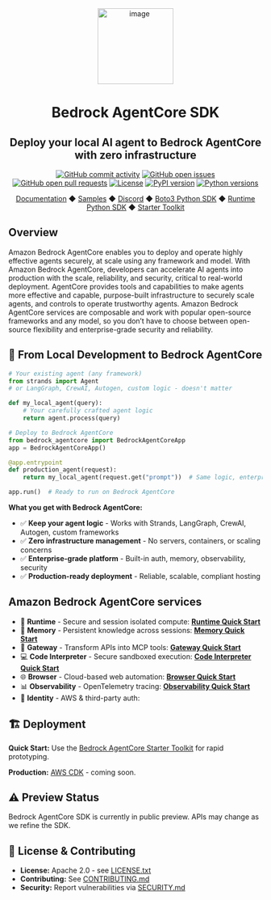<div align="center">
  <div>
    <a href="https://aws.amazon.com/bedrock/agentcore/">
      <img width="150" height="150" alt="image" src="https://github.com/user-attachments/assets/b8b9456d-c9e2-45e1-ac5b-760f21f1ac18" />
   </a>
  </div>

  <h1>
    Bedrock AgentCore SDK
  </h1>

  <h2>
    Deploy your local AI agent to Bedrock AgentCore with zero infrastructure
  </h2>

  <div align="center">
    <a href="https://github.com/aws/bedrock-agentcore-sdk-python/graphs/commit-activity"><img alt="GitHub commit activity" src="https://img.shields.io/github/commit-activity/m/aws/bedrock-agentcore-sdk-python"/></a>
    <a href="https://github.com/aws/bedrock-agentcore-sdk-python/issues"><img alt="GitHub open issues" src="https://img.shields.io/github/issues/aws/bedrock-agentcore-sdk-python"/></a>
    <a href="https://github.com/aws/bedrock-agentcore-sdk-python/pulls"><img alt="GitHub open pull requests" src="https://img.shields.io/github/issues-pr/aws/bedrock-agentcore-sdk-python"/></a>
    <a href="https://github.com/aws/bedrock-agentcore-sdk-python/blob/main/LICENSE"><img alt="License" src="https://img.shields.io/github/license/aws/bedrock-agentcore-sdk-python"/></a>
    <a href="https://pypi.org/project/bedrock-agentcore"><img alt="PyPI version" src="https://img.shields.io/pypi/v/bedrock-agentcore"/></a>
    <a href="https://python.org"><img alt="Python versions" src="https://img.shields.io/pypi/pyversions/bedrock-agentcore"/></a>
  </div>

  <p>
  <a href="https://docs.aws.amazon.com/bedrock-agentcore/latest/devguide/what-is-bedrock-agentcore.html">Documentation</a>
    ◆ <a href="https://github.com/awslabs/amazon-bedrock-agentcore-samples">Samples</a>
    ◆ <a href="https://discord.gg/bedrockagentcore-preview">Discord</a>
    ◆ <a href="https://boto3.amazonaws.com/v1/documentation/api/latest/reference/services/bedrock-agentcore-control.html">Boto3 Python SDK</a>
    ◆ <a href="https://github.com/aws/bedrock-agentcore-sdk-python">Runtime Python SDK</a>
    ◆ <a href="https://github.com/aws/bedrock-agentcore-starter-toolkit">Starter Toolkit</a>

  </p>
</div>

## Overview
Amazon Bedrock AgentCore enables you to deploy and operate highly effective agents securely, at scale using any framework and model. With Amazon Bedrock AgentCore, developers can accelerate AI agents into production with the scale, reliability, and security, critical to real-world deployment. AgentCore provides tools and capabilities to make agents more effective and capable, purpose-built infrastructure to securely scale agents, and controls to operate trustworthy agents. Amazon Bedrock AgentCore services are composable and work with popular open-source frameworks and any model, so you don’t have to choose between open-source flexibility and enterprise-grade security and reliability.

## 🚀 From Local Development to Bedrock AgentCore

```python
# Your existing agent (any framework)
from strands import Agent
# or LangGraph, CrewAI, Autogen, custom logic - doesn't matter

def my_local_agent(query):
    # Your carefully crafted agent logic
    return agent.process(query)

# Deploy to Bedrock AgentCore
from bedrock_agentcore import BedrockAgentCoreApp
app = BedrockAgentCoreApp()

@app.entrypoint
def production_agent(request):
    return my_local_agent(request.get("prompt"))  # Same logic, enterprise platform

app.run()  # Ready to run on Bedrock AgentCore
```

**What you get with Bedrock AgentCore:**
- ✅ **Keep your agent logic** - Works with Strands, LangGraph, CrewAI, Autogen, custom frameworks
- ✅ **Zero infrastructure management** - No servers, containers, or scaling concerns
- ✅ **Enterprise-grade platform** - Built-in auth, memory, observability, security
- ✅ **Production-ready deployment** - Reliable, scalable, compliant hosting

## Amazon Bedrock AgentCore services
- 🚀 **Runtime** - Secure and session isolated compute: **[Runtime Quick Start](https://aws.github.io/bedrock-agentcore-starter-toolkit/user-guide/runtime/quickstart.html)**
- 🧠 **Memory** - Persistent knowledge across sessions: **[Memory Quick Start](https://aws.github.io/bedrock-agentcore-starter-toolkit/user-guide/memory/quickstart.html)**
- 🔗 **Gateway** - Transform APIs into MCP tools: **[Gateway Quick Start](https://aws.github.io/bedrock-agentcore-starter-toolkit/user-guide/gateway/quickstart.html)**
- 💻 **Code Interpreter** - Secure sandboxed execution: **[Code Interpreter Quick Start](https://aws.github.io/bedrock-agentcore-starter-toolkit/user-guide/builtin-tools/quickstart-code-interpreter.html)**
- 🌐 **Browser** - Cloud-based web automation: **[Browser Quick Start](https://aws.github.io/bedrock-agentcore-starter-toolkit/user-guide/builtin-tools/quickstart-browser.html)**
- 📊 **Observability** - OpenTelemetry tracing: **[Observability Quick Start](https://aws.github.io/bedrock-agentcore-starter-toolkit/user-guide/observability/quickstart.html)**
- 🔐 **Identity** - AWS & third-party auth:

## 🏗️ Deployment

**Quick Start:** Use the [Bedrock AgentCore Starter Toolkit](https://github.com/aws/bedrock-agentcore-starter-toolkit) for rapid prototyping.

**Production:** [AWS CDK](https://aws.amazon.com/cdk/) - coming soon.

## ⚠️ Preview Status

Bedrock AgentCore SDK is currently in public preview. APIs may change as we refine the SDK.

## 📝 License & Contributing

- **License:** Apache 2.0 - see [LICENSE.txt](LICENSE.txt)
- **Contributing:** See [CONTRIBUTING.md](CONTRIBUTING.md)
- **Security:** Report vulnerabilities via [SECURITY.md](SECURITY.md)
